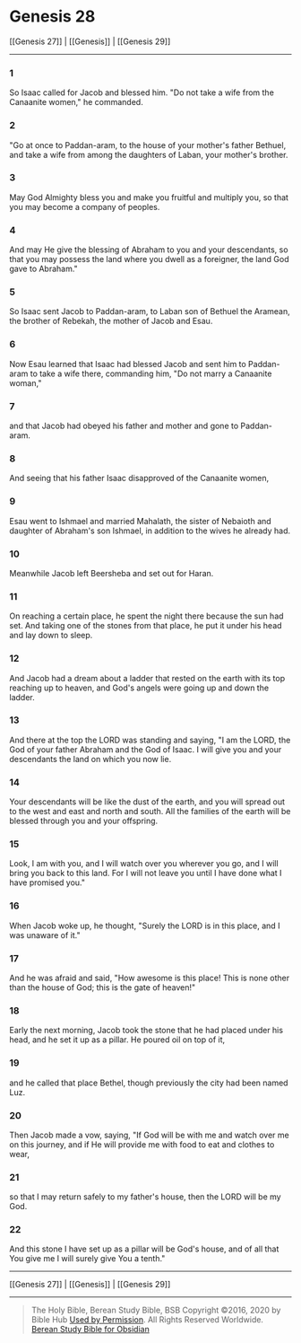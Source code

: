 # Genesis 28

[[Genesis 27]] | [[Genesis]] | [[Genesis 29]]

---

### 1
So Isaac called for Jacob and blessed him. "Do not take a wife from the Canaanite women," he commanded.

### 2
"Go at once to Paddan-aram, to the house of your mother's father Bethuel, and take a wife from among the daughters of Laban, your mother's brother.

### 3
May God Almighty bless you and make you fruitful and multiply you, so that you may become a company of peoples.

### 4
And may He give the blessing of Abraham to you and your descendants, so that you may possess the land where you dwell as a foreigner, the land God gave to Abraham."

### 5
So Isaac sent Jacob to Paddan-aram, to Laban son of Bethuel the Aramean, the brother of Rebekah, the mother of Jacob and Esau.

### 6
Now Esau learned that Isaac had blessed Jacob and sent him to Paddan-aram to take a wife there, commanding him, "Do not marry a Canaanite woman,"

### 7
and that Jacob had obeyed his father and mother and gone to Paddan-aram.

### 8
And seeing that his father Isaac disapproved of the Canaanite women,

### 9
Esau went to Ishmael and married Mahalath, the sister of Nebaioth and daughter of Abraham's son Ishmael, in addition to the wives he already had.

### 10
Meanwhile Jacob left Beersheba and set out for Haran.

### 11
On reaching a certain place, he spent the night there because the sun had set. And taking one of the stones from that place, he put it under his head and lay down to sleep.

### 12
And Jacob had a dream about a ladder that rested on the earth with its top reaching up to heaven, and God's angels were going up and down the ladder.

### 13
And there at the top the LORD was standing and saying, "I am the LORD, the God of your father Abraham and the God of Isaac. I will give you and your descendants the land on which you now lie.

### 14
Your descendants will be like the dust of the earth, and you will spread out to the west and east and north and south. All the families of the earth will be blessed through you and your offspring.

### 15
Look, I am with you, and I will watch over you wherever you go, and I will bring you back to this land. For I will not leave you until I have done what I have promised you."

### 16
When Jacob woke up, he thought, "Surely the LORD is in this place, and I was unaware of it."

### 17
And he was afraid and said, "How awesome is this place! This is none other than the house of God; this is the gate of heaven!"

### 18
Early the next morning, Jacob took the stone that he had placed under his head, and he set it up as a pillar. He poured oil on top of it,

### 19
and he called that place Bethel, though previously the city had been named Luz.

### 20
Then Jacob made a vow, saying, "If God will be with me and watch over me on this journey, and if He will provide me with food to eat and clothes to wear,

### 21
so that I may return safely to my father's house, then the LORD will be my God.

### 22
And this stone I have set up as a pillar will be God's house, and of all that You give me I will surely give You a tenth."

---

[[Genesis 27]] | [[Genesis]] | [[Genesis 29]]

---

> The Holy Bible, Berean Study Bible, BSB
> Copyright &copy;2016, 2020 by Bible Hub
> [Used by Permission](https://berean.bible/terms.htm). All Rights Reserved Worldwide.
> [Berean Study Bible for Obsidian](https://github.com/gapmiss/berean-study-bible-for-obsidian)</small>


